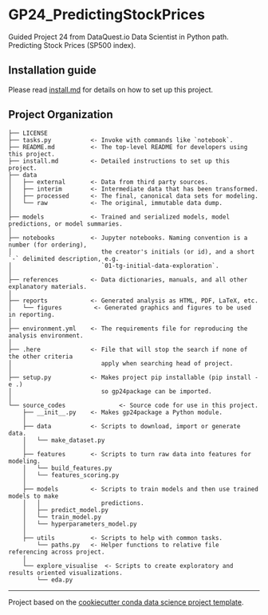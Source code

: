 # GP24_PredictingStockPrices

Guided Project 24 from DataQuest.io Data Scientist in Python path. Predicting Stock Prices (SP500 index).
  
## Installation guide

Please read [install.md](install.md) for details on how to set up this project.

## Project Organization

    ├── LICENSE
    ├── tasks.py           <- Invoke with commands like `notebook`.
    ├── README.md          <- The top-level README for developers using this project.
    ├── install.md         <- Detailed instructions to set up this project.
    ├── data
    │   ├── external       <- Data from third party sources.
    │   ├── interim        <- Intermediate data that has been transformed.
    │   ├── processed      <- The final, canonical data sets for modeling.
    │   └── raw            <- The original, immutable data dump.
    │
    ├── models             <- Trained and serialized models, model predictions, or model summaries.
    │
    ├── notebooks          <- Jupyter notebooks. Naming convention is a number (for ordering),
    │                         the creator's initials (or id), and a short `-` delimited description, e.g.
    │                         `01-tg-initial-data-exploration`.
    │
    ├── references         <- Data dictionaries, manuals, and all other explanatory materials.
    │
    ├── reports            <- Generated analysis as HTML, PDF, LaTeX, etc.
    │   └── figures         <- Generated graphics and figures to be used in reporting.
    │
    ├── environment.yml    <- The requirements file for reproducing the analysis environment.
    │
    ├── .here              <- File that will stop the search if none of the other criteria
    │                         apply when searching head of project.
    │
    ├── setup.py           <- Makes project pip installable (pip install -e .)
    │                         so gp24package can be imported.
    │
    └── source_codes               <- Source code for use in this project.
        ├── __init__.py    <- Makes gp24package a Python module.
        │
        ├── data           <- Scripts to download, import or generate data.
        │   └── make_dataset.py
        │
        ├── features       <- Scripts to turn raw data into features for modeling.
        │   └── build_features.py
        │   └── features_scoring.py		
        │
        ├── models         <- Scripts to train models and then use trained models to make
        │   │                 predictions.
        │   ├── predict_model.py
        │   └── train_model.py
        │   └── hyperparameters_model.py		
        │
        ├── utils          <- Scripts to help with common tasks.
            └── paths.py   <- Helper functions to relative file referencing across project.
        │
        └── explore_visualise  <- Scripts to create exploratory and results oriented visualizations.
            └── eda.py

---
Project based on the [cookiecutter conda data science project template](https://github.com/jvelezmagic/cookiecutter-conda-data-science).